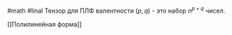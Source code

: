 #math #linal
Тензор для ПЛФ валентности $(p, q)$ - это набор $n^{p + q}$ чисел.

[[Полилинейная форма]]